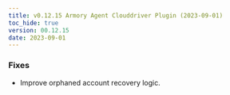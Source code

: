 ```yaml
---
title: v0.12.15 Armory Agent Clouddriver Plugin (2023-09-01)
toc_hide: true
version: 00.12.15
date: 2023-09-01
---
```


### Fixes
* Improve orphaned account recovery logic.
